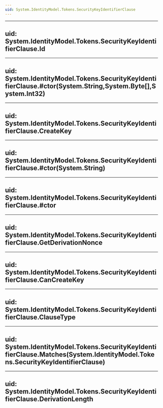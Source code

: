 ```yaml
---
uid: System.IdentityModel.Tokens.SecurityKeyIdentifierClause
---
```


---
uid: System.IdentityModel.Tokens.SecurityKeyIdentifierClause.Id
---

---
uid: System.IdentityModel.Tokens.SecurityKeyIdentifierClause.#ctor(System.String,System.Byte[],System.Int32)
---

---
uid: System.IdentityModel.Tokens.SecurityKeyIdentifierClause.CreateKey
---

---
uid: System.IdentityModel.Tokens.SecurityKeyIdentifierClause.#ctor(System.String)
---

---
uid: System.IdentityModel.Tokens.SecurityKeyIdentifierClause.#ctor
---

---
uid: System.IdentityModel.Tokens.SecurityKeyIdentifierClause.GetDerivationNonce
---

---
uid: System.IdentityModel.Tokens.SecurityKeyIdentifierClause.CanCreateKey
---

---
uid: System.IdentityModel.Tokens.SecurityKeyIdentifierClause.ClauseType
---

---
uid: System.IdentityModel.Tokens.SecurityKeyIdentifierClause.Matches(System.IdentityModel.Tokens.SecurityKeyIdentifierClause)
---

---
uid: System.IdentityModel.Tokens.SecurityKeyIdentifierClause.DerivationLength
---
